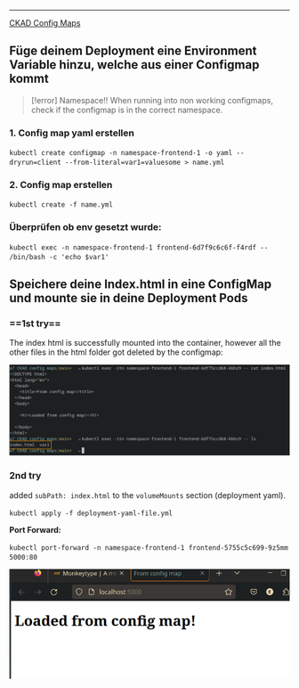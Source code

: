 ****

[CKAD Config Maps](../../../../../CKAD/A3%20Configuration/CKAD%20Config%20Maps.md)

## Füge deinem Deployment eine Environment Variable hinzu, welche aus einer Configmap kommt

>[!error] Namespace!!
>When running into non working configmaps, check if the configmap is in the correct namespace.

### 1. Config map yaml erstellen

`kubectl create configmap -n namespace-frontend-1 -o yaml --dryrun=client --from-literal=var1=valuesome > name.yml`

### 2. Config map erstellen

`kubectl create -f name.yml`

### Überprüfen ob env gesetzt wurde:

`kubectl exec -n namespace-frontend-1 frontend-6d7f9c6c6f-f4rdf -- /bin/bash -c 'echo $var1'`


## Speichere deine Index.html in eine ConfigMap und mounte sie in deine Deployment Pods

### ==1st try==

The index html is successfully mounted into the container, however all the other files in the html folder got deleted by the configmap:

![Pasted image 20230712143921](../../../../../ressources/Pasted%20image%2020230712143921.png)

### 2nd try

added `subPath: index.html` to the `volumeMounts` section (deployment yaml).

`kubectl apply -f deployment-yaml-file.yml`

**Port Forward:**

`kubectl port-forward -n namespace-frontend-1 frontend-5755c5c699-9z5mm 5000:80`


![Pasted image 20230712155635](../../../../../ressources/Pasted%20image%2020230712155635.png)